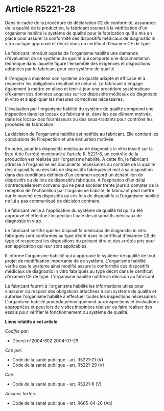 # Article R5221-28

Dans le cadre de la procédure de déclaration CE de conformité, assurance de la qualité de la production, le fabricant soumet
à la vérification d'un organisme habilité le système de qualité pour la fabrication qu'il a mis en place pour assurer la
conformité des dispositifs médicaux de diagnostic in vitro au type approuvé et décrit dans un certificat d'examen CE de type.

Le fabricant introduit auprès de l'organisme habilité une demande d'évaluation de ce système de qualité qui comporte une
documentation technique dans laquelle figure l'ensemble des exigences et dispositions adoptées par le fabricant pour son
système de qualité.

Il s'engage à maintenir son système de qualité adapté et efficace et à respecter les obligations résultant de celui-ci. Le
fabricant s'engage également à mettre en place et tenir à jour une procédure systématique d'examen des données acquises sur
les dispositifs médicaux de diagnostic in vitro et à appliquer les mesures correctives nécessaires.

L'évaluation par l'organisme habilité du système de qualité comprend une inspection dans les locaux du fabricant et, dans les
cas dûment motivés, dans les locaux des fournisseurs ou des sous-traitants pour contrôler les procédés de fabrication.

La décision de l'organisme habilité est notifiée au fabricant. Elle contient les conclusions de l'inspection et une
évaluation motivée.

En outre, pour les dispositifs médicaux de diagnostic in vitro inscrit sur la liste A de l'arrêté mentionné à l'article R.
5221-6, un contrôle de la production est réalisée par l'organisme habilité. A cette fin, le fabricant adresse à l'organisme
les documents nécessaires au contrôle de la qualité des dispositifs ou des lots de dispositifs fabriqués et met à sa
disposition dans des conditions définies d'un commun accord un échantillon de dispositifs ou de lots de dispositifs
fabriqués. A l'expiration d'un délai contractuellement convenu qui ne peut excéder trente jours à compter de la réception de
l'échantillon par l'organisme habilité, le fabricant peut mettre sur le marché ces dispositifs ou ces lots de dispositifs si
l'organisme habilité ne lui a pas communiqué de décision contraire.

Le fabricant veille à l'application du système de qualité tel qu'il a été approuvé et effectue l'inspection finale des
dispositifs médicaux de diagnostic in vitro.

Le fabricant certifie que les dispositifs médicaux de diagnostic in vitro fabriqués sont conformes au type décrit dans le
certificat d'examen CE de type et respectent les dispositions du présent titre et des arrêtés pris pour son application qui
leur sont applicables.

Il informe l'organisme habilité qui a approuvé le système de qualité de tout projet de modification importante de ce système.
L'organisme habilité vérifie que le système ainsi modifié assure la conformité des dispositifs médicaux de diagnostic in
vitro fabriqués au type décrit dans le certificat d'examen CE de type. L'organisme habilité notifie sa décision au fabricant.

Le fabricant fournit à l'organisme habilité les informations utiles pour s'assurer du respect des obligations attachées à son
système de qualité et autorise l'organisme habilité à effectuer toutes les inspections nécessaires. L'organisme habilité
procède périodiquement aux inspections et évaluations appropriées et peut lors de visites inopinées réaliser ou faire
réaliser des essais pour vérifier le fonctionnement du système de qualité.

**Liens relatifs à cet article**

_Codifié par_:

  - Décret n°2004-802 2004-07-29

_Cité par_:

  - Code de la santé publique - art. R5221-21 (V)
  - Code de la santé publique - art. R5221-29 (V)

_Cite_:

  - Code de la santé publique - art. R5221-6 (V)

_Anciens textes_:

  - Code de la santé publique - art. R665-64-26 (Ab)
